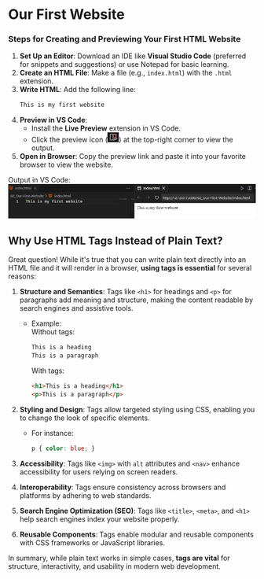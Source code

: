 # Our First Website

### Steps for Creating and Previewing Your First HTML Website

1. **Set Up an Editor**: Download an IDE like **Visual Studio Code** (preferred for snippets and suggestions) or use Notepad for basic learning.
2. **Create an HTML File**: Make a file (e.g., `index.html`) with the `.html` extension.  
3. **Write HTML**: Add the following line:
   ```html
   This is my first website
   ```  
4. **Preview in VS Code**:  
   - Install the **Live Preview** extension in VS Code.  
   - Click the preview icon (![Live Preview Icon](image.png)) at the top-right corner to view the output.  
5. **Open in Browser**: Copy the preview link and paste it into your favorite browser to view the website.  

Output in VS Code:  
![Output picture](image-1.png)  

## Why Use HTML Tags Instead of Plain Text?

Great question! While it's true that you can write plain text directly into an HTML file and it will render in a browser, **using tags is essential** for several reasons:

1. **Structure and Semantics**: Tags like `<h1>` for headings and `<p>` for paragraphs add meaning and structure, making the content readable by search engines and assistive tools.
   - Example:  
     Without tags:  
     ```html
     This is a heading
     This is a paragraph
     ```  
     With tags:  
     ```html
     <h1>This is a heading</h1>
     <p>This is a paragraph</p>
     ```

2. **Styling and Design**: Tags allow targeted styling using CSS, enabling you to change the look of specific elements.
   -  For instance:
		```css
		p { color: blue; }
		```

3. **Accessibility**: Tags like `<img>` with `alt` attributes and `<nav>` enhance accessibility for users relying on screen readers.

4. **Interoperability**: Tags ensure consistency across browsers and platforms by adhering to web standards.

5. **Search Engine Optimization (SEO)**: Tags like `<title>`, `<meta>`, and `<h1>` help search engines index your website properly.

6. **Reusable Components**: Tags enable modular and reusable components with CSS frameworks or JavaScript libraries.

In summary, while plain text works in simple cases, **tags are vital** for structure, interactivity, and usability in modern web development.
